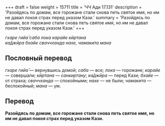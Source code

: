 +++
draft = false
weight = 15711
title = 'ЧЧ Ади 17.131'
description = 'Разойдясь по домам, все горожане стали снова петь святое имя, но им не давал покоя страх перед указом Кази.'
summary = 'Разойдясь по домам, все горожане стали снова петь святое имя, но им не давал покоя страх перед указом Кази.'
+++

_гхаре гийа̄ саба лока карайе кӣртана  
ка̄джӣра бхайе сваччханда нахе, чамакита мана_

## Пословный перевод

_гхаре_ _гийа̄_ — вернувшись домой; _саба_ — все; _лока_ — горожане; _карайе_ — совершали; _кӣртана_ — _санкиртану_; _ка̄джӣра_ — перед Кази; _бхайе_ — от страха; _сваччханда_ — спокойными; _нахе_ — не были; _чамакита_ — беспокойный; _мана_ — ум.

## Перевод

**Разойдясь по домам, все горожане стали снова петь святое имя, но им не давал покоя страх перед указом Кази.**
